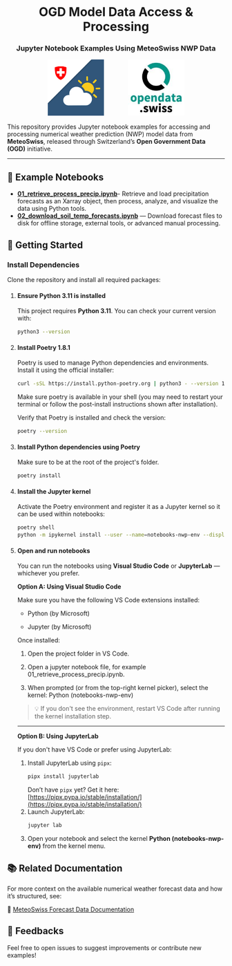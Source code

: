 <h1 align="center">OGD Model Data Access & Processing</h1>
<h3 align="center">Jupyter Notebook Examples Using MeteoSwiss NWP Data</h3>

<p align="center">
  <img src="images/logo_mch.png" alt="MCH Logo" width="130" />
  &nbsp;&nbsp;&nbsp;&nbsp;&nbsp;&nbsp;&nbsp;&nbsp;&nbsp;&nbsp;&nbsp;&nbsp;
  <img src="images/logo_opendata.jpeg" alt="Open Data Logo" width="130" />
</p>

This repository provides Jupyter notebook examples for accessing and processing numerical weather prediction (NWP) model data from **MeteoSwiss**, released through Switzerland’s **Open Government Data (OGD)** initiative.

---

## 📓 Example Notebooks

- [**01_retrieve_process_precip.ipynb**](01_retrieve_process_precip.ipynb)- Retrieve and load precipitation forecasts as an Xarray object, then process, analyze, and visualize the data using Python tools.
- [**02_download_soil_temp_forecasts.ipynb**](02_download_soil_temp_forecasts.ipynb) — Download forecast files to disk for offline storage, external tools, or advanced manual processing.

## 🚀 Getting Started

### Install Dependencies

Clone the repository and install all required packages:
1. #### Ensure Python 3.11 is installed
    This project requires **Python 3.11**. You can check your current version with:
    ```bash
    python3 --version
    ```

2. #### Install Poetry 1.8.1
    Poetry is used to manage Python dependencies and environments. Install it using the official installer:
      ```bash
      curl -sSL https://install.python-poetry.org | python3 - --version 1.8.1
      ```
      Make sure poetry is available in your shell (you may need to restart your terminal or follow the post-install instructions shown after installation).

      Verify that Poetry is installed and check the version:
      ```bash
      poetry --version
      ```

3. #### Install Python dependencies using Poetry
    Make sure to be at the root of the project's folder.
    ```bash
    poetry install
    ```

4. #### Install the Jupyter kernel
    Activate the Poetry environment and register it as a Jupyter kernel so it can be used within notebooks:
    ```bash
    poetry shell
    python -m ipykernel install --user --name=notebooks-nwp-env --display-name "Python (notebooks-nwp-env)"
    ```

5. #### Open and run notebooks
    You can run the notebooks using **Visual Studio Code** or **JupyterLab** — whichever you prefer.

    **Option A: Using Visual Studio Code**

    Make sure you have the following VS Code extensions installed:

    - Python (by Microsoft)

    - Jupyter (by Microsoft)

    Once installed:

    1. Open the project folder in VS Code.

    2. Open a jupyter notebook file, for example 01_retrieve_process_precip.ipynb.

    3. When prompted (or from the top-right kernel picker), select the kernel: Python (notebooks-nwp-env)

    > 💡 If you don't see the environment, restart VS Code after running the kernel installation step.
    ---

    **Option B: Using JupyterLab**

    If you don't have VS Code or prefer using JupyterLab:
    1. Install JupyterLab using `pipx`:
        ```bash
        pipx install jupyterlab
        ```
        Don’t have `pipx` yet? Get it here: [https://pipx.pypa.io/stable/installation/](https://pipx.pypa.io/stable/installation/)
    2. Launch JupyterLab:
        ```bash
        jupyter lab
        ```
    3. Open your notebook and select the kernel **Python (notebooks-nwp-env)** from the kernel menu.


## 📚 Related Documentation

For more context on the available numerical weather forecast data and how it’s structured, see:

  🔗 [MeteoSwiss Forecast Data Documentation](https://opendatadocs.meteoswiss.ch/e-forecast-data/e2-e3-numerical-weather-forecasting-model)

## 💬 Feedbacks
Feel free to open issues to suggest improvements or contribute new examples!
